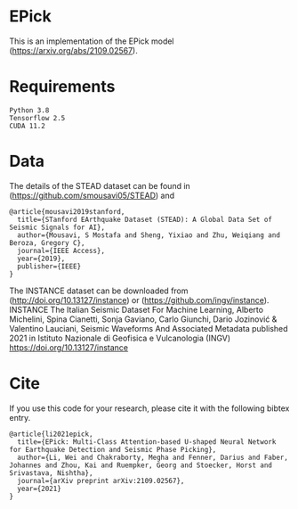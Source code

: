 # EPick
This is an implementation of the EPick model (https://arxiv.org/abs/2109.02567).

# Requirements
```
Python 3.8
Tensorflow 2.5
CUDA 11.2
```
# Data
The details of the STEAD dataset can be found in (https://github.com/smousavi05/STEAD) and 
```
@article{mousavi2019stanford,
  title={STanford EArthquake Dataset (STEAD): A Global Data Set of Seismic Signals for AI},
  author={Mousavi, S Mostafa and Sheng, Yixiao and Zhu, Weiqiang and Beroza, Gregory C},
  journal={IEEE Access},
  year={2019},
  publisher={IEEE}
}
```

The INSTANCE dataset can be downloaded from (http://doi.org/10.13127/instance) or (https://github.com/ingv/instance).
INSTANCE The Italian Seismic Dataset For Machine Learning, Alberto Michelini, Spina Cianetti, Sonja Gaviano, Carlo Giunchi, Dario Jozinović & Valentino Lauciani, Seismic Waveforms And Associated Metadata published 2021 in Istituto Nazionale di Geofisica e Vulcanologia (INGV) https://doi.org/10.13127/instance


# Cite
If you use this code for your research, please cite it with the following bibtex entry.
```
@article{li2021epick,
  title={EPick: Multi-Class Attention-based U-shaped Neural Network for Earthquake Detection and Seismic Phase Picking},
  author={Li, Wei and Chakraborty, Megha and Fenner, Darius and Faber, Johannes and Zhou, Kai and Ruempker, Georg and Stoecker, Horst and Srivastava, Nishtha},
  journal={arXiv preprint arXiv:2109.02567},
  year={2021}
}
```

